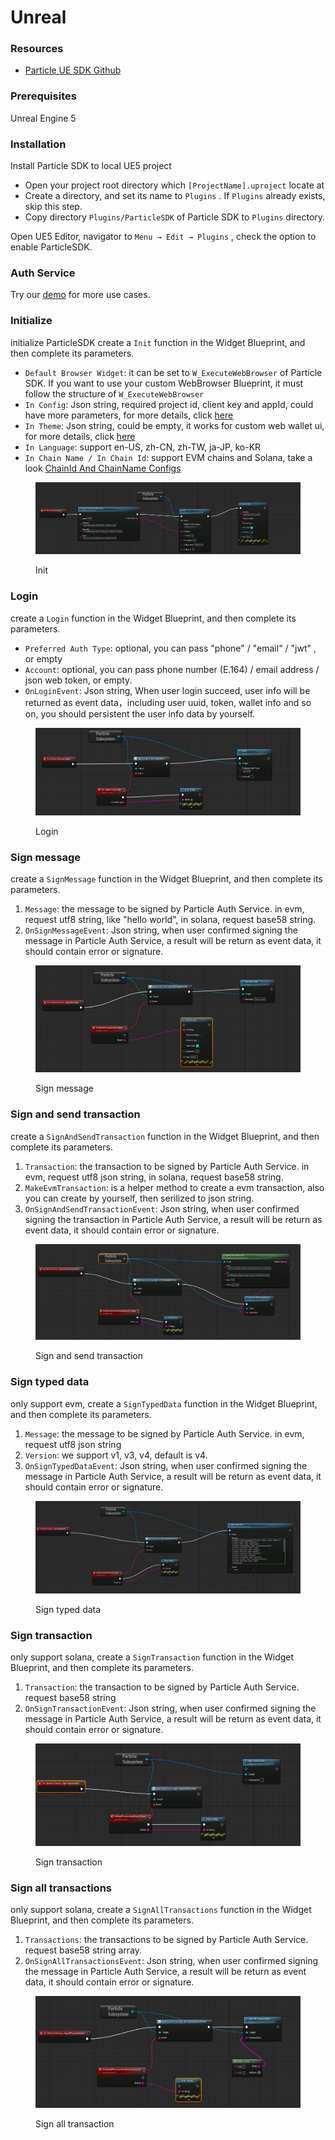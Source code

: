 # Unreal

### Resources <a href="#prerequisites" id="prerequisites"></a>

* [Particle UE SDK Github](https://github.com/Particle-Network/particle-unreal)

### Prerequisites <a href="#prerequisites" id="prerequisites"></a>

Unreal Engine 5&#x20;

### Installation

Install Particle SDK to local UE5 project

* Open your project root directory which `[ProjectName].uproject` locate at
* Create a directory, and set its name to `Plugins` . If `Plugins` already exists, skip this step.
* Copy directory `Plugins/ParticleSDK` of Particle SDK to `Plugins` directory.

Open UE5 Editor, navigator to `Menu → Edit → Plugins` , check the option to enable ParticleSDK.

### Auth Service

Try our [demo](https://github.com/Particle-Network/particle-unreal) for more use cases.

### Initialize&#x20;

initialize ParticleSDK create a `Init` function in the Widget Blueprint, and then complete its parameters.

* `Default Browser Widget`: it can be set to `W_ExecuteWebBrowser` of Particle SDK. If you want to use your custom WebBrowser Blueprint, it must follow the structure of `W_ExecuteWebBrowser`
* `In Config`: Json string, required project id, client key and appId, could have more parameters, for more details, click [here](web.md#set-auth-theme)
* `In Theme`: Json string, could be empty, it works for custom web wallet ui, for more details, click [here](web.md#set-auth-theme)
* `In Language`: support en-US, zh-CN, zh-TW, ja-JP, ko-KR
* `In Chain Name / In Chain Id`: support EVM chains and Solana, take a look [ChainId And ChainName Configs](../../node-service/evm-chains-api/#structure)

<figure><img src="../../../.gitbook/assets/image (9).png" alt=""><figcaption><p>Init</p></figcaption></figure>

### Login

create a `Login` function in the Widget Blueprint, and then complete its parameters.

* `Preferred Auth Type`: optional, you can pass "phone" / "email" / "jwt" , or empty
* `Account`: optional, you can pass phone number (E.164) / email address / json web token, or empty.
* `OnLoginEvent`: Json string, When user login succeed, user info will be returned as event data，including user uuid, token, wallet info and so on, you should persistent the user info data by yourself.

<figure><img src="../../../.gitbook/assets/image (8) (1).png" alt=""><figcaption><p>Login </p></figcaption></figure>

### Sign message

create a `SignMessage` function in the Widget Blueprint, and then complete its parameters.

1. `Message`: the message to be signed by Particle Auth Service. in evm, request utf8 string, like "hello world", in solana, request base58 string.&#x20;
2. `OnSignMessageEvent`: Json string, when user confirmed signing the message in Particle Auth Service, a result will be return as event data, it should contain error or signature.

<figure><img src="../../../.gitbook/assets/image (3) (1) (3).png" alt=""><figcaption><p>Sign message</p></figcaption></figure>

### Sign and send transaction

create a `SignAndSendTransaction` function in the Widget Blueprint, and then complete its parameters.

1. `Transaction`: the transaction to be signed by Particle Auth Service. in evm, request utf8 json string, in solana, request base58 string.&#x20;
2. `MakeEvmTransaction`: is a helper method to create a evm transaction, also you can create by yourself, then serilized to json string.
3. `OnSignAndSendTransactionEvent`: Json string, when user confirmed signing the transaction in Particle Auth Service, a result will be return as event data, it should contain error or signature.

<figure><img src="../../../.gitbook/assets/image (2) (3).png" alt=""><figcaption><p>Sign and send transaction</p></figcaption></figure>

### Sign typed data

only support evm, create a `SignTypedData` function in the Widget Blueprint, and then complete its parameters.

1. `Message`: the message to be signed by Particle Auth Service. in evm, request utf8 json string
2. `Version`: we support v1, v3, v4, default is v4.
3. `OnSignTypedDataEvent`: Json string, when user confirmed signing the message in Particle Auth Service, a result will be return as event data, it should contain error or signature.

<figure><img src="../../../.gitbook/assets/image (4) (1).png" alt=""><figcaption><p>Sign typed data</p></figcaption></figure>

### Sign transaction

only support solana, create a `SignTransaction` function in the Widget Blueprint, and then complete its parameters.

1. `Transaction`: the transaction to be signed by Particle Auth Service. request base58 string
2. `OnSignTransactionEvent`: Json string, when user confirmed signing the message in Particle Auth Service, a result will be return as event data, it should contain error or signature.

<figure><img src="../../../.gitbook/assets/image (1) (1).png" alt=""><figcaption><p>Sign transaction</p></figcaption></figure>

### Sign all transactions

only support solana, create a `SignAllTransactions` function in the Widget Blueprint, and then complete its parameters.

1. `Transactions`: the transactions to be signed by Particle Auth Service. request base58 string array.
2. `OnSignAllTransactionsEvent`: Json string, when user confirmed signing the message in Particle Auth Service, a result will be return as event data, it should contain error or signature.

<figure><img src="../../../.gitbook/assets/image (1) (2).png" alt=""><figcaption><p>Sign all transaction</p></figcaption></figure>
